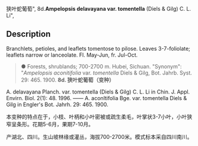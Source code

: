 狭叶蛇葡萄",
8d.**Ampelopsis delavayana var. tomentella** (Diels & Gilg) C. L. Li",

## Description
Branchlets, petioles, and leaflets tomentose to pilose. Leaves 3-7-foliolate; leaflets narrow or lanceolate. Fl. May-Jun, fr. Jul-Oct.

> ●  Forests, shrublands; 700-2700 m. Hubei, Sichuan.
  "Synonym": "*Ampelopsis aconitifolia* var. *tomentella* Diels &amp; Gilg, Bot. Jahrb. Syst. 29: 465. 1900.
**8d. 狭叶蛇葡萄（变种）**

A. delavayana Planch. var. tomentella (Diels & Gilg) C. L. Li in Chin. J. Appl. Envirn. Biol. 2(1): 48. 1996. —— A. aconltifolia Bge. var. tomentella Diels & Gilg in Engler's Bot. Jahrh. 29: 465. 1900.

本变种的特点在于，小枝、叶柄和小叶密被或疏生柔毛，叶掌状3-7小叶，小叶狭窄呈条形。花期5-6月，果期7-10月。

产湖北、四川。生山坡林缘或灌丛，海拔700-2700米。模式标本采自四川南川。
